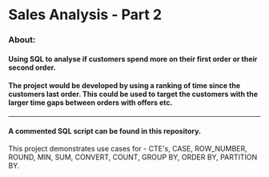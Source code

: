 # Sales Analysis - Part 2

### About: 
#### Using SQL to analyse if customers spend more on their first order or their second order. 
#### The project would be developed by using a ranking of time since the customers last order. This could be used to target the customers with the larger time gaps between orders with offers etc.

----
#### A commented SQL script can be found in this repository.
This project demonstrates use cases for -
CTE's, CASE, ROW_NUMBER, ROUND, MIN, SUM, CONVERT, COUNT, GROUP BY, ORDER BY, PARTITION BY.
